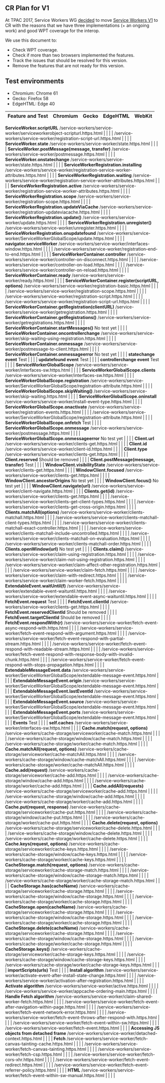 CR Plan for V1
---

At TPAC 2017, Service Workers WG [decided](https://www.w3.org/2017/11/07-serviceworker-minutes.html#item19) to move [Service Workers V1](https://w3c.github.io/ServiceWorker/v1) to CR with the reasons that we have three implementations (+ an ongoing work) and good WPT coverage for the interop.

We use this document to:
- Check WPT coverage.
- Check if more than two browsers implemented the features.
- Track the issues that should be resolved for this version.
- Remove the features that are not ready for this version.

Test environments
---
- Chromium: Chrome 61
- Gecko: Firefox 58
- EdgeHTML: Edge 40

Feature and Test|Chromium|Gecko|EdgeHTML|WebKit
-- | ------ | --- | ------ | -----
**ServiceWorker.scriptURL**
/service-workers/service-worker/serviceworkerobject-scripturl.https.html | | | | 
/service-workers/service-worker/registration-script-url.https.html | | | | 
**ServiceWorker.state**
/service-workers/service-worker/state.https.html | | | | 
**ServiceWorker.postMessage(message, transfer)**
/service-workers/service-worker/postmessage.https.html | | | | 
**ServiceWorker.onstatechange**
/service-workers/service-worker/state.https.html | | | | 
**ServiceWorkerRegistration.installing**
/service-workers/service-worker/registration-service-worker-attributes.https.html | | | | 
**ServiceWorkerRegistration.waiting**
/service-workers/service-worker/registration-service-worker-attributes.https.html | | | | 
**ServiceWorkerRegistration.active**
/service-workers/service-worker/registration-service-worker-attributes.https.html | | | | 
**ServiceWorkerRegistration.scope**
/service-workers/service-worker/registration-scope.https.html | | | | 
**ServiceWorkerRegistration.updateViaCache**
/service-workers/service-worker/registration-updateviacache.https.html | | | | 
**ServiceWorkerRegistration.update()**
/service-workers/service-worker/update.https.html | | | | 
**ServiceWorkerRegistration.unregister()**
/service-workers/service-worker/unregister.https.html | | | | 
**ServiceWorkerRegistration.onupdatefound**
/service-workers/service-worker/ServiceWorkerGlobalScope/update.https.html | | | | 
**navigator.serviceWorker**
/service-workers/service-worker/interfaces-window.https.html | | | | 
/service-workers/service-worker/registration-end-to-end.https.html | | | | 
**ServiceWorkerContainer.controller**
/service-workers/service-worker/controller-on-disconnect.https.html | | | | 
/service-workers/service-worker/controller-on-load.https.html | | | | 
/service-workers/service-worker/controller-on-reload.https.html | | | | 
**ServiceWorkerContainer.ready**
/service-workers/service-worker/ready.https.html | | | | 
**ServiceWorkerContainer.register(scriptURL, options)**
/service-workers/service-worker/registration-basic.https.html | | | | 
/service-workers/service-worker/registration-scope.https.html | | | | 
/service-workers/service-worker/registration-script.https.html | | | | 
/service-workers/service-worker/registration-script-url.https.html | | | | 
**ServiceWorkerContainer.getRegistration(clientURL)**
/service-workers/service-worker/getregistration.https.html | | | | 
**ServiceWorkerContainer.getRegistrations()**
/service-workers/service-worker/getregistrations.https.html | | | | 
**ServiceWorkerContainer.startMessages()**
No test yet | | | | 
**ServiceWorkerContainer.oncontrollerchange**
/service-workers/service-worker/skip-waiting-using-registration.https.html | | | | 
**ServiceWorkerContainer.onmessage**
/service-workers/service-worker/postmessage-to-client.https.html | | | | 
**ServiceWorkerContainer.onmessageerror**
No test yet | | | | 
**statechange event**
Test | | | | 
**updatefound event**
Test | | | | 
**controllerchange event**
Test | | | | 
**ServiceWorkerGlobalScope**
/service-workers/service-worker/interfaces-sw.https.html | | | | 
**ServiceWorkerGlobalScope.clients**
/service-workers/service-worker/interfaces-sw.https.html | | | | 
**ServiceWorkerGlobalScope.registration**
/service-workers/service-worker/ServiceWorkerGlobalScope/registration-attribute.https.html | | | | 
**ServiceWorkerGlobalScope.skipWaiting()**
/service-workers/service-worker/skip-waiting.https.html | | | | 
**ServiceWorkerGlobalScope.oninstall**
/service-workers/service-worker/install-event-type.https.html | | | | 
**ServiceWorkerGlobalScope.onactivate**
/service-workers/service-worker/registration-events.https.html | | | | 
/service-workers/service-worker/ServiceWorkerGlobalScope/registration-attribute.https.html | | | | 
**ServiceWorkerGlobalScope.onfetch**
Test | | | | 
**ServiceWorkerGlobalScope.onmessage**
/service-workers/service-worker/postmessage.https.html | | | | 
**ServiceWorkerGlobalScope.onmessageerror**
No test yet | | | | 
**Client.url**
/service-workers/service-worker/clients-get.https.html | | | | 
**Client.id**
/service-workers/service-worker/client-id.https.html | | | | 
**Client.type**
/service-workers/service-worker/clients-get.https.html | | | | 
**Client.reserved**
Should be removed | | | | 
**Client.postMessage(message, transfer)**
 Test | | | | 
**WindowClient.visibilityState**
/service-workers/service-worker/clients-get.https.html | | | | 
**WindowClient.focused**
/service-workers/service-worker/clients-get.https.html | | | | 
**WindowClient.ancestorOrigins**
No test yet | | | | 
**WindowClient.focus()**
No test yet | | | | 
**WindowClient.navigate(url)**
/service-workers/service-worker/client-navigate.https.html | | | | 
**Clients.get(id)**
/service-workers/service-worker/clients-get.https.html | | | | 
/service-workers/service-worker/clients-get-client-types.https.html | | | | 
/service-workers/service-worker/clients-get-cross-origin.https.html | | | | 
**Clients.matchAll(options)**
/service-workers/service-worker/clients-matchall.https.html | | | | 
/service-workers/service-worker/clients-matchall-client-types.https.html | | | | 
/service-workers/service-worker/clients-matchall-exact-controller.https.html | | | | 
/service-workers/service-worker/clients-matchall-include-uncontrolled.https.html | | | | 
/service-workers/service-worker/clients-matchall-on-evaluation.https.html | | | | 
/service-workers/service-worker/clients-matchall-order.https.html | | | | 
**Clients.openWindow(url)**
No test yet | | | | 
**Clients.claim()**
/service-workers/service-worker/claim-using-registration.https.html | | | | 
/service-workers/service-worker/claim-not-using-registration.https.html | | | | 
/service-workers/service-worker/claim-affect-other-registration.https.html | | | |
/service-workers/service-worker/claim-fetch.https.html | | | | 
/service-workers/service-worker/claim-with-redirect.https.html | | | | 
/service-workers/service-worker/claim-worker-fetch.https.html | | | | 
**ExtendableEvent.waitUntil(f)**
/service-workers/service-worker/extendable-event-waituntil.https.html | | | | 
/service-workers/service-worker/extendable-event-async-waituntil.https.html | | | | 
**FetchEvent.request**
Test | | | | 
**FetchEvent.clientId**
/service-workers/service-worker/clients-get.https.html | | | | 
**FetchEvent.reservedClientId**
Should be removed | | | | 
**FetchEvent.targetClientId**
Should be removed | | | | 
**FetchEvent.respondWith(r)**
/service-workers/service-worker/fetch-event-async-respond-with.https.html | | | | 
/service-workers/service-worker/fetch-event-respond-with-argument.https.html | | | | 
/service-workers/service-worker/fetch-event-respond-with-partial-stream.https.html | | | | 
/service-workers/service-worker/fetch-event-respond-with-readable-stream.https.html | | | | 
/service-workers/service-worker/fetch-event-respond-with-response-body-with-invalid-chunk.https.html | | | | 
/service-workers/service-worker/fetch-event-respond-with-stops-propagation.https.html | | | | 
**ExtendableMessageEvent.data**
/service-workers/service-worker/ServiceWorkerGlobalScope/extendable-message-event.https.html | | | | 
**ExtendableMessageEvent.origin**
/service-workers/service-worker/ServiceWorkerGlobalScope/extendable-message-event.https.html | | | | 
**ExtendableMessageEvent.lastEventId**
/service-workers/service-worker/ServiceWorkerGlobalScope/extendable-message-event.https.html | | | | 
**ExtendableMessageEvent.source**
/service-workers/service-worker/ServiceWorkerGlobalScope/extendable-message-event.https.html | | | | 
**ExtendableMessageEvent.ports**
/service-workers/service-worker/ServiceWorkerGlobalScope/extendable-message-event.https.html | | | | 
**Events**
Test | | | | 
**self.caches**
/service-workers/service-worker/interfaces-sw.https.html | | | | 
**Cache.match(request, options)**
/service-workers/cache-storage/serviceworker/cache-match.https.html | | | | 
/service-workers/cache-storage/window/cache-match.https.html | | | | 
/service-workers/cache-storage/worker/cache-match.https.html | | | | 
**Cache.matchAll(request, options)**
/service-workers/cache-storage/serviceworker/cache-matchAll.https.html | | | | 
/service-workers/cache-storage/window/cache-matchAll.https.html | | | | 
/service-workers/cache-storage/worker/cache-matchAll.https.html | | | | 
**Cache.add(request)**
/service-workers/cache-storage/serviceworker/cache-add.https.html | | | | 
/service-workers/cache-storage/window/cache-add.https.html | | | | 
/service-workers/cache-storage/worker/cache-add.https.html | | | | 
**Cache.addAll(requests)**
/service-workers/cache-storage/serviceworker/cache-add.https.html | | | | 
/service-workers/cache-storage/window/cache-add.https.html | | | | 
/service-workers/cache-storage/worker/cache-add.https.html | | | | 
**Cache.put(request, response)**
/service-workers/cache-storage/serviceworker/cache-put.https.html | | | | 
/service-workers/cache-storage/window/cache-put.https.html | | | | 
/service-workers/cache-storage/worker/cache-put.https.html | | | | 
**Cache.delete(request, options)**
/service-workers/cache-storage/serviceworker/cache-delete.https.html | | | | 
/service-workers/cache-storage/window/cache-delete.https.html | | | | 
/service-workers/cache-storage/worker/cache-delete.https.html | | | | 
**Cache.keys(request, options)**
/service-workers/cache-storage/serviceworker/cache-keys.https.html | | | | 
/service-workers/cache-storage/window/cache-keys.https.html | | | | 
/service-workers/cache-storage/worker/cache-keys.https.html | | | | 
**CacheStorage.match(request, options)**
/service-workers/cache-storage/serviceworker/cache-storage-match.https.html | | | | 
/service-workers/cache-storage/window/cache-storage-match.https.html | | | | 
/service-workers/cache-storage/worker/cache-storage-match.https.html | | | | 
**CacheStorage.has(cacheName)**
/service-workers/cache-storage/serviceworker/cache-storage.https.html | | | | 
/service-workers/cache-storage/window/cache-storage.https.html | | | | 
/service-workers/cache-storage/worker/cache-storage.https.html | | | | 
**CacheStorage.open(cacheName)**
/service-workers/cache-storage/serviceworker/cache-storage.https.html | | | | 
/service-workers/cache-storage/window/cache-storage.https.html | | | | 
/service-workers/cache-storage/worker/cache-storage.https.html | | | | 
**CacheStorage.delete(cacheName)**
/service-workers/cache-storage/serviceworker/cache-storage.https.html | | | | 
/service-workers/cache-storage/window/cache-storage.https.html | | | | 
/service-workers/cache-storage/worker/cache-storage.https.html | | | | 
**CacheStorage.keys()**
/service-workers/cache-storage/serviceworker/cache-storage-keys.https.html | | | | 
/service-workers/cache-storage/window/cache-storage-keys.https.html | | | | 
/service-workers/cache-storage/worker/cache-storage-keys.https.html | | | | 
**importScripts(urls)**
Test | | | | 
**Install algorithm**
/service-workers/service-worker/activate-event-after-install-state-change.https.html | | | | 
/service-workers/service-worker/activation-after-registration.https.html | | | | 
**Activate algorithm**
/service-workers/service-worker/active.https.html | | | | 
/service-workers/service-worker/appcache-ordering-main.https.html | | | | 
**Handle Fetch algorithm**
/service-workers/service-worker/claim-shared-worker-fetch.https.html | | | | 
/service-workers/service-worker/fetch-event-after-navigation-within-page.https.html | | | | 
/service-workers/service-worker/fetch-event-network-error.https.html | | | | 
/service-workers/service-worker/fetch-event-throws-after-respond-with.https.html | | | | 
/service-workers/service-worker/fetch-event-within-sw.https.html | | | | 
/service-workers/service-worker/fetch-event.https.html | | | | 
**Accessing JS objects from detached frame**
/service-workers/service-worker/detached-context.https.html | | | |
**Fetch**
/service-workers/service-worker/fetch-canvas-tainting-cache.https.html | | | | 
/service-workers/service-worker/fetch-canvas-tainting.https.html | | | | 
/service-workers/service-worker/fetch-csp.https.html | | | | 
/service-workers/service-worker/fetch-cors-xhr.https.html | | | | 
/service-workers/service-worker/fetch-event-redirect.https.html | | | | 
/service-workers/service-worker/fetch-event-referrer-policy.https.html | | | | 
**HTML**
/service-workers/service-worker/fetch-event-within-sw-manual.https.html | | | | 